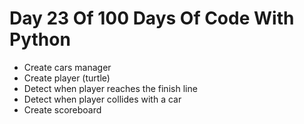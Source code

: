 # Day 23 Of 100 Days Of Code With Python

- Create cars manager
- Create player (turtle)
- Detect when player reaches the finish line
- Detect when player collides with a car
- Create scoreboard

